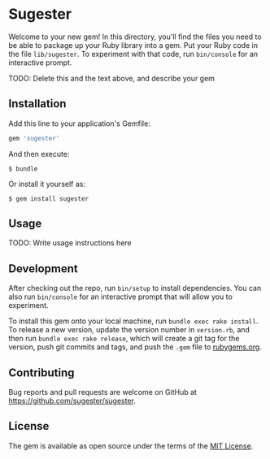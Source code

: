 # Sugester

Welcome to your new gem! In this directory, you'll find the files you need to be able to package up your Ruby library into a gem. Put your Ruby code in the file `lib/sugester`. To experiment with that code, run `bin/console` for an interactive prompt.

TODO: Delete this and the text above, and describe your gem

## Installation

Add this line to your application's Gemfile:

```ruby
gem 'sugester'
```

And then execute:

    $ bundle

Or install it yourself as:

    $ gem install sugester

## Usage

TODO: Write usage instructions here

## Development

After checking out the repo, run `bin/setup` to install dependencies. You can also run `bin/console` for an interactive prompt that will allow you to experiment.

To install this gem onto your local machine, run `bundle exec rake install`. To release a new version, update the version number in `version.rb`, and then run `bundle exec rake release`, which will create a git tag for the version, push git commits and tags, and push the `.gem` file to [rubygems.org](https://rubygems.org).

## Contributing

Bug reports and pull requests are welcome on GitHub at https://github.com/sugester/sugester.


## License

The gem is available as open source under the terms of the [MIT License](http://opensource.org/licenses/MIT).

